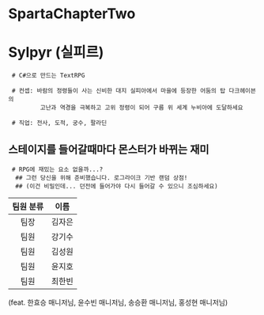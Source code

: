 # SpartaChapterTwo
# Sylpyr (실피르)
```
 # C#으로 만드는 TextRPG
```
```
 # 컨셉: 바람의 정령들이 사는 신비한 대지 실피아에서 마을에 등장한 어둠의 탑 다크헤이븐의
         고난과 역경을 극복하고 고위 정령이 되어 구름 위 세계 누비아에 도달하세요

 # 직업: 전사, 도적, 궁수, 팔라딘
```

## 스테이지를 들어갈때마다 몬스터가 바뀌는 재미

```
 # RPG에 재밌는 요소 없을까...?
  ## 그런 당신을 위해 준비했습니다. 로그라이크 기반 랜덤 상점!
  ## (이건 비밀인데... 던전에 들어가야 다시 들어갈 수 있으니 조심하세요)
```

|팀원 분류|이름|
|:------:|:---:|
|팀장|김자은|
|팀원|강기수|
|팀원|김성원|
|팀원|윤지호|
|팀원|최한빈|

(feat. 한효승 매니저님, 윤수빈 매니저님, 송승환 매니저님, 홍성현 매니저님)
